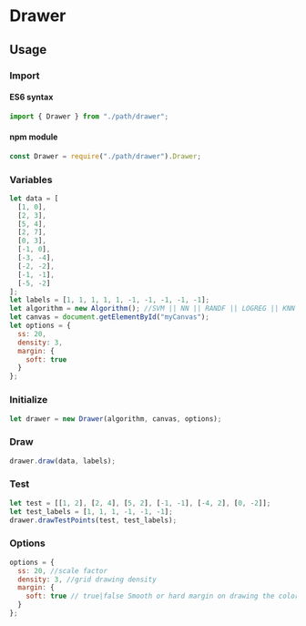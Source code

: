 # Drawer

## Usage

### Import

#### ES6 syntax

```javascript
import { Drawer } from "./path/drawer";
```

#### npm module

```javascript
const Drawer = require("./path/drawer").Drawer;
```

### Variables

```javascript
let data = [
  [1, 0],
  [2, 3],
  [5, 4],
  [2, 7],
  [0, 3],
  [-1, 0],
  [-3, -4],
  [-2, -2],
  [-1, -1],
  [-5, -2]
];
let labels = [1, 1, 1, 1, 1, -1, -1, -1, -1, -1];
let algorithm = new Algorithm(); //SVM || NN || RANDF || LOGREG || KNN || RBF
let canvas = document.getElementById("myCanvas");
let options = {
  ss: 20,
  density: 3,
  margin: {
    soft: true
  }
};
```

### Initialize

```javascript
let drawer = new Drawer(algorithm, canvas, options);
```

### Draw

```javascript
drawer.draw(data, labels);
```

### Test

```javascript
let test = [[1, 2], [2, 4], [5, 2], [-1, -1], [-4, 2], [0, -2]];
let test_labels = [1, 1, 1, -1, -1, -1];
drawer.drawTestPoints(test, test_labels);
```

### Options

```javascript
options = {
  ss: 20, //scale factor
  density: 3, //grid drawing density
  margin: {
    soft: true // true|false Smooth or hard margin on drawing the colors
  }
};
```
